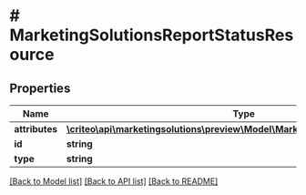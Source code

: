 # # MarketingSolutionsReportStatusResource

## Properties

Name | Type | Description | Notes
------------ | ------------- | ------------- | -------------
**attributes** | [**\criteo\api\marketingsolutions\preview\Model\MarketingSolutionsReportStatus**](MarketingSolutionsReportStatus.md) |  | [optional]
**id** | **string** |  | [optional]
**type** | **string** |  | [optional]

[[Back to Model list]](../../README.md#models) [[Back to API list]](../../README.md#endpoints) [[Back to README]](../../README.md)
